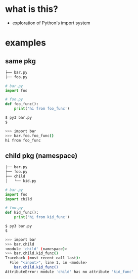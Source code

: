 # what is this?

* exploration of Python's import system

# examples

## same pkg

```sh
├── bar.py
├── foo.py
```

```python
# bar.py
import foo
```

```python
# foo.py
def foo_func():
    print('hi from foo_func')
```

```sh
$ py3 bar.py
$
```

```sh
>>> import bar
>>> bar.foo.foo_func()
hi from foo_func
```

## child pkg (namespace)

```sh
├── bar.py
├── foo.py
├── child
│   └── kid.py
```

```python
# bar.py
import foo
import child
```

```python
# foo.py
def kid_func():
    print('hi from kid_func')
```

```sh
$ py3 bar.py
$
```

```sh
>>> import bar
>>> bar.child
<module 'child' (namespace)>
>>> bar.child.kid_func()
Traceback (most recent call last):
  File "<input>", line 1, in <module>
    bar.child.kid_func()
AttributeError: module 'child' has no attribute 'kid_func'
```